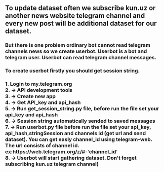 <h2>To update dataset often we subscribe kun.uz or another news website telegram channel and every new post will be additional dataset for our dataset.</h3>
<h3>But there is one problem ordinary bot cannot read telegram channels news so we create userbot. Userbot is a bot and telegram user. Userbot can read telegram channel
messages.</h3>

<h3>To create userbot firstly you should get session string.<h3>
<h3>
  1. Login to my.telegram.org<br>
  2. -> API development tools<br>
  3. -> Create new app <br>
  4. -> Get API_key and api_hash<br>
  5. -> Run get_session_string.py file, before run the file set your api_key and api_hash<br>
  6. -> Session string automatically sended to saved messages<br>
  7. -> Run userbot.py file before run the file set your api_key, api_hash,stringSession and channels id (get url and send dataset). You can get easly channel_id using telegram-web. The url consists of channel id. ex:https://web.telegram.org/z/#-'channel_id'<br>
  8. -> Userbot will start gathering dataset. Don't forget subscribing kun.uz telegram channel)<br>
</h3>
